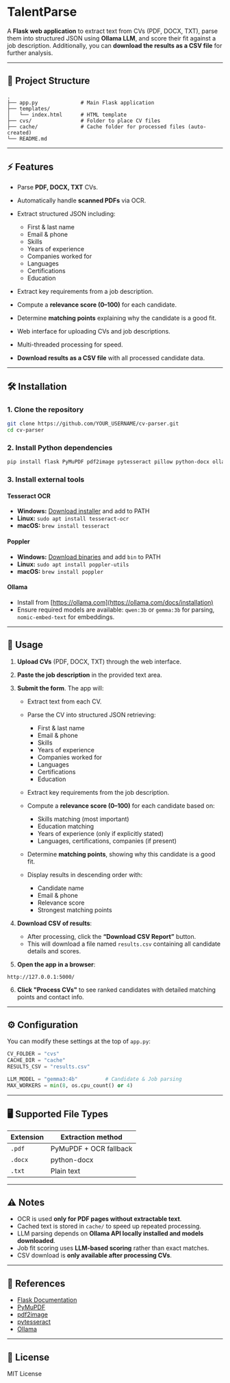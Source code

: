 # TalentParse

A **Flask web application** to extract text from CVs (PDF, DOCX, TXT), parse them into structured JSON using **Ollama LLM**, and score their fit against a job description. Additionally, you can **download the results as a CSV file** for further analysis.

---

## 📁 Project Structure

```
.
├── app.py              # Main Flask application
├── templates/
│   └── index.html      # HTML template
├── cvs/                # Folder to place CV files
├── cache/              # Cache folder for processed files (auto-created)
└── README.md
```

---

## ⚡ Features

* Parse **PDF, DOCX, TXT** CVs.
* Automatically handle **scanned PDFs** via OCR.
* Extract structured JSON including:

  * First & last name
  * Email & phone
  * Skills
  * Years of experience
  * Companies worked for
  * Languages
  * Certifications
  * Education
* Extract key requirements from a job description.
* Compute a **relevance score (0–100)** for each candidate.
* Determine **matching points** explaining why the candidate is a good fit.
* Web interface for uploading CVs and job descriptions.
* Multi-threaded processing for speed.
* **Download results as a CSV file** with all processed candidate data.

---

## 🛠 Installation

### 1. Clone the repository

```bash
git clone https://github.com/YOUR_USERNAME/cv-parser.git
cd cv-parser
```

### 2. Install Python dependencies

```bash
pip install flask PyMuPDF pdf2image pytesseract pillow python-docx ollama numpy
```

### 3. Install external tools

#### **Tesseract OCR**

* **Windows:** [Download installer](https://github.com/tesseract-ocr/tesseract) and add to PATH
* **Linux:** `sudo apt install tesseract-ocr`
* **macOS:** `brew install tesseract`

#### **Poppler**

* **Windows:** [Download binaries](http://blog.alivate.com.au/poppler-windows/) and add `bin` to PATH
* **Linux:** `sudo apt install poppler-utils`
* **macOS:** `brew install poppler`

#### **Ollama**

* Install from [https://ollama.com](https://ollama.com/docs/installation)
* Ensure required models are available: `qwen:3b` or `gemma:3b` for parsing, `nomic-embed-text` for embeddings.

---

## 📝 Usage

1. **Upload CVs** (PDF, DOCX, TXT) through the web interface.

2. **Paste the job description** in the provided text area.

3. **Submit the form**. The app will:

   * Extract text from each CV.
   * Parse the CV into structured JSON retrieving:

     * First & last name
     * Email & phone
     * Skills
     * Years of experience
     * Companies worked for
     * Languages
     * Certifications
     * Education
   * Extract key requirements from the job description.
   * Compute a **relevance score (0–100)** for each candidate based on:

     * Skills matching (most important)
     * Education matching
     * Years of experience (only if explicitly stated)
     * Languages, certifications, companies (if present)
   * Determine **matching points**, showing why this candidate is a good fit.
   * Display results in descending order with:

     * Candidate name
     * Email & phone
     * Relevance score
     * Strongest matching points

4. **Download CSV of results**:

   * After processing, click the **“Download CSV Report”** button.
   * This will download a file named `results.csv` containing all candidate details and scores.

5. **Open the app in a browser**:

```
http://127.0.0.1:5000/
```

6. **Click "Process CVs"** to see ranked candidates with detailed matching points and contact info.

---

## ⚙️ Configuration

You can modify these settings at the top of `app.py`:

```python
CV_FOLDER = "cvs"
CACHE_DIR = "cache"
RESULTS_CSV = "results.csv"

LLM_MODEL = "gemma3:4b"         # Candidate & Job parsing
MAX_WORKERS = min(8, os.cpu_count() or 4)
```

---

## 🖥 Supported File Types

| Extension | Extraction method      |
| --------- | ---------------------- |
| `.pdf`    | PyMuPDF + OCR fallback |
| `.docx`   | python-docx            |
| `.txt`    | Plain text             |

---

## ⚠️ Notes

* OCR is used **only for PDF pages without extractable text**.
* Cached text is stored in `cache/` to speed up repeated processing.
* LLM parsing depends on **Ollama API locally installed and models downloaded**.
* Job fit scoring uses **LLM-based scoring** rather than exact matches.
* CSV download is **only available after processing CVs**.

---

## 🔗 References

* [Flask Documentation](https://flask.palletsprojects.com/)
* [PyMuPDF](https://pymupdf.readthedocs.io/)
* [pdf2image](https://github.com/Belval/pdf2image)
* [pytesseract](https://github.com/madmaze/pytesseract)
* [Ollama](https://ollama.com)

---

## 📝 License

MIT License
